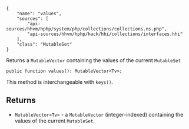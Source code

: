 ``` yamlmeta
{
    "name": "values",
    "sources": [
        "api-sources/hhvm/hphp/system/php/collections/collections.ns.php",
        "api-sources/hhvm/hphp/hack/hhi/collections/interfaces.hhi"
    ],
    "class": "MutableSet"
}
```




Returns a ` MutableVector ` containing the values of the current
`` MutableSet ``




``` Hack
public function values(): MutableVector<Tv>;
```




This method is interchangeable with ` keys() `.




## Returns




+ ` MutableVector<Tv> ` - a `` MutableVector `` (integer-indexed) containing the values of the
  current ``` MutableSet ```.
<!-- HHAPIDOC -->
